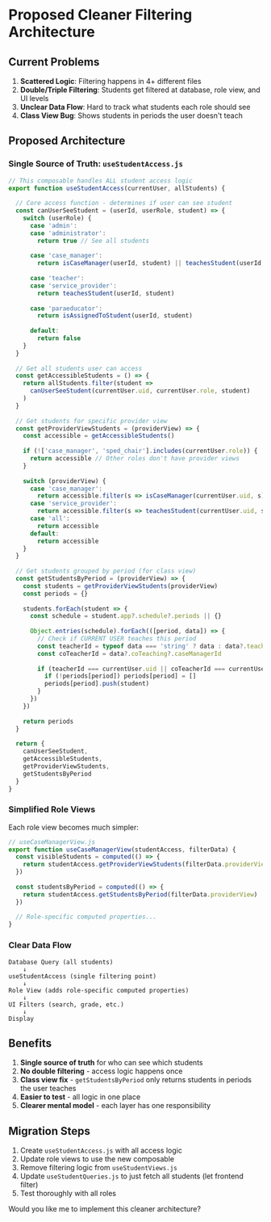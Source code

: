 # Proposed Cleaner Filtering Architecture

## Current Problems

1. **Scattered Logic**: Filtering happens in 4+ different files
2. **Double/Triple Filtering**: Students get filtered at database, role view, and UI levels
3. **Unclear Data Flow**: Hard to track what students each role should see
4. **Class View Bug**: Shows students in periods the user doesn't teach

## Proposed Architecture

### Single Source of Truth: `useStudentAccess.js`

```javascript
// This composable handles ALL student access logic
export function useStudentAccess(currentUser, allStudents) {
  
  // Core access function - determines if user can see student
  const canUserSeeStudent = (userId, userRole, student) => {
    switch (userRole) {
      case 'admin':
      case 'administrator':
        return true // See all students
        
      case 'case_manager':
        return isCaseManager(userId, student) || teachesStudent(userId, student)
        
      case 'teacher':
      case 'service_provider':
        return teachesStudent(userId, student)
        
      case 'paraeducator':
        return isAssignedToStudent(userId, student)
        
      default:
        return false
    }
  }
  
  // Get all students user can access
  const getAccessibleStudents = () => {
    return allStudents.filter(student => 
      canUserSeeStudent(currentUser.uid, currentUser.role, student)
    )
  }
  
  // Get students for specific provider view
  const getProviderViewStudents = (providerView) => {
    const accessible = getAccessibleStudents()
    
    if (!['case_manager', 'sped_chair'].includes(currentUser.role)) {
      return accessible // Other roles don't have provider views
    }
    
    switch (providerView) {
      case 'case_manager':
        return accessible.filter(s => isCaseManager(currentUser.uid, s))
      case 'service_provider':
        return accessible.filter(s => teachesStudent(currentUser.uid, s))
      case 'all':
        return accessible
      default:
        return accessible
    }
  }
  
  // Get students grouped by period (for class view)
  const getStudentsByPeriod = (providerView) => {
    const students = getProviderViewStudents(providerView)
    const periods = {}
    
    students.forEach(student => {
      const schedule = student.app?.schedule?.periods || {}
      
      Object.entries(schedule).forEach(([period, data]) => {
        // Check if CURRENT USER teaches this period
        const teacherId = typeof data === 'string' ? data : data?.teacherId
        const coTeacherId = data?.coTeaching?.caseManagerId
        
        if (teacherId === currentUser.uid || coTeacherId === currentUser.uid) {
          if (!periods[period]) periods[period] = []
          periods[period].push(student)
        }
      })
    })
    
    return periods
  }
  
  return {
    canUserSeeStudent,
    getAccessibleStudents,
    getProviderViewStudents,
    getStudentsByPeriod
  }
}
```

### Simplified Role Views

Each role view becomes much simpler:

```javascript
// useCaseManagerView.js
export function useCaseManagerView(studentAccess, filterData) {
  const visibleStudents = computed(() => {
    return studentAccess.getProviderViewStudents(filterData.providerView)
  })
  
  const studentsByPeriod = computed(() => {
    return studentAccess.getStudentsByPeriod(filterData.providerView)
  })
  
  // Role-specific computed properties...
}
```

### Clear Data Flow

```
Database Query (all students)
    ↓
useStudentAccess (single filtering point)
    ↓
Role View (adds role-specific computed properties)
    ↓
UI Filters (search, grade, etc.)
    ↓
Display
```

## Benefits

1. **Single source of truth** for who can see which students
2. **No double filtering** - access logic happens once
3. **Class view fix** - `getStudentsByPeriod` only returns students in periods the user teaches
4. **Easier to test** - all logic in one place
5. **Clearer mental model** - each layer has one responsibility

## Migration Steps

1. Create `useStudentAccess.js` with all access logic
2. Update role views to use the new composable
3. Remove filtering logic from `useStudentViews.js` 
4. Update `useStudentQueries.js` to just fetch all students (let frontend filter)
5. Test thoroughly with all roles

Would you like me to implement this cleaner architecture? 